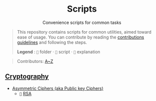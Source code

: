 <p align="center">
    <h1 align="center">Scripts</h1>
    <p align="center">Convenience scripts for common tasks</p>
</p>

> This repository contains scripts for common utilities, aimed toward ease of usage.
> You can contribute by reading the [contributions guidelines](CONTRIBUTING.md) and following the steps.
>
> **Legend** :
> `📁` folder · `📑` script · `📖` explanation

> Contributors: [A~Z](https://github.com/AZ-0)

## [Cryptography](crypto)
- [Asymmetric Ciphers (aka Public key Ciphers)](crypto/asymmetric)
  - `📁` [RSA](crypto/asymmetric/rsa)
